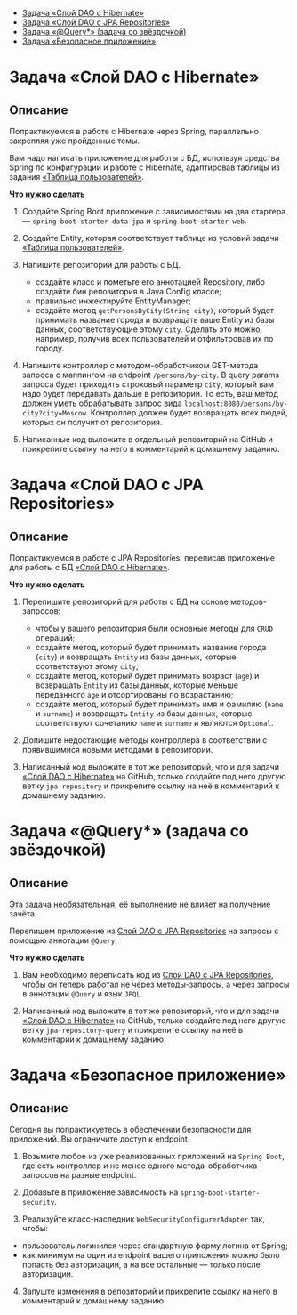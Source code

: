 <!-- TOC -->
* [Задача «Слой DAO c Hibernate»](#задача-слой-dao-c-hibernate)
* [Задача «Слой DAO c JPA Repositories»](#задача-слой-dao-c-jpa-repositories)
* [Задача «@Query*» (задача со звёздочкой)](#задача-query-задача-со-звёздочкой)
* [Задача «Безопасное приложение»](#задача-безопасное-приложение)
<!-- TOC -->

# Задача «Слой DAO c Hibernate»

## Описание

Попрактикуемся в работе с Hibernate через Spring, параллельно закрепляя уже пройденные темы.

Вам надо написать приложение для работы с БД, используя средства Spring по конфигурации и работе с Hibernate,
адаптировав таблицы из задания [«Таблица пользователей»](../l10_persons/README.md).

**Что нужно сделать**

1. Создайте Spring Boot приложение с зависимостями на два стартера — `spring-boot-starter-data-jpa`
   и `spring-boot-starter-web`.

2. Создайте Entity, которая соответствует таблице из условий
   задачи [«Таблица пользователей»](../l10_persons/README.md).

3. Напишите репозиторий для работы с БД.

    - создайте класс и пометьте его аннотацией Repository, либо создайте бин репозитория в Java Config классе;
    - правильно инжектируйте EntityManager;
    - создайте метод `getPersonsByCity(String city)`, который будет принимать название города и возвращать ваше Entity
      из базы данных, соответствующие этому `city`. Сделать это можно, например, получив всех пользователей и
      отфильтровав их по городу.

4. Напишите контроллер с методом-обработчиком GET-метода запроса с маппингом на endpoint `/persons/by-city`. В query
   params запроса будет приходить строковый параметр `city`, который вам надо будет передавать дальше в репозиторий. То
   есть, ваш метод должен уметь обрабатывать запрос вида `localhost:8080/persons/by-city?city=Moscow`.
   Контроллер должен будет возвращать всех людей, которых он получит от репозитория.

5. Написанные код выложите в отдельный репозиторий на GitHub и прикрепите ссылку на него в комментарий к домашнему
   заданию.

# Задача «Слой DAO c JPA Repositories»

## Описание

Попрактикуемся в работе с JPA Repositories, переписав приложение для работы с
БД [«Слой DAO c Hibernate»](#задача-слой-dao-c-hibernate).

**Что нужно сделать**

1. Перепишите репозиторий для работы с БД на основе методов-запросов:

   - чтобы у вашего репозитория были основные методы для `CRUD` операций;
   - создайте метод, который будет принимать название города (`city`) и возвращать `Entity` из базы данных, которые
     соответствуют этому `city`;
   - создайте метод, который будет принимать возраст (`age`) и возвращать `Entity` из базы данных, которые меньше
     переданного `age` и отсортированы по возрастанию;
   - создайте метод, который будет принимать имя и фамилию (`name` и `surname`) и возвращать `Entity` из базы данных,
     которые соответствуют сочетанию `name` и `surname` и являются `Optional`.

2. Допишите недостающие методы контроллера в соответствии с появившимися новыми методами в репозитории.

3. Написанный код выложите в тот же репозиторий, что и для
   задачи [«Слой DAO c Hibernate»](#задача-слой-dao-c-hibernate) на GitHub, только создайте под него другую
   ветку `jpa-repository` и прикрепите ссылку на неё в комментарий к домашнему заданию.

# Задача «@Query*» (задача со звёздочкой)

## Описание

Эта задача необязательная, её выполнение не влияет на получение зачёта.

Перепишем приложение из [Слой DAO c JPA Repositories](#задача-слой-dao-c-jpa-repositories) на запросы с помощью
аннотации `@Query`.

**Что нужно сделать**

1. Вам необходимо переписать код из [Слой DAO c JPA Repositories](#задача-слой-dao-c-jpa-repositories), чтобы он теперь
   работал не через методы-запросы, а через запросы в аннотации `@Query` и язык `JPQL`.

2. Написанный код выложите в тот же репозиторий, что и для задачи [«Слой DAO c Hibernate»](#задача-слой-dao-c-hibernate)
   на GitHub, только создайте под него другую ветку `jpa-repository-query` и прикрепите ссылку на неё в комментарий к
   домашнему заданию.

# Задача «Безопасное приложение»

## Описание

Сегодня вы попрактикуетесь в обеспечении безопасности для приложений. Вы ограничите доступ к endpoint.

1. Возьмите любое из уже реализованных приложений на `Spring Boot`, где есть контроллер и не менее одного
   метода-обработчика запросов на разные endpoint.

2. Добавьте в приложение зависимость на `spring-boot-starter-security`.

3. Реализуйте класс-наследник `WebSecurityConfigurerAdapter` так, чтобы:

- пользователь логинился через стандартную форму логина от Spring;
- как минимум на один из endpoint вашего приложения можно было попасть без авторизации, а на все остальные — только
  после авторизации.

4. Запуште изменения в репозиторий и прикрепите ссылку на него в комментарий к домашнему заданию.